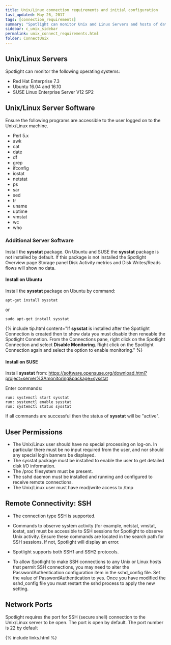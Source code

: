 ```yaml
---
title: Unix/Linux connection requirements and initial configuration
last_updated: May 26, 2017
tags: [connection_requirements]
summary: "Spotlight can monitor Unix and Linux Servers and hosts of database connections fulfilling the following requirements."
sidebar: c_unix_sidebar
permalink: unix_connect_requirements.html
folder: ConnectUnix
---
```



## Unix/Linux Servers
Spotlight can monitor the following operating systems:

* Red Hat Enterprise 7.3
* Ubuntu 16.04 and 16.10
* SUSE Linux Enterprise Server V12 SP2

## Unix/Linux Server Software
Ensure the following programs are accessible to the user logged on to the Unix/Linux machine.

* Perl 5.x
* awk
* cat
* date
* df
* grep
* ifconfig
* iostat
* netstat
* ps
* sar
* sed
* tr
* uname
* uptime
* vmstat
* wc
* who


### Additional Server Software
Install the **sysstat** package. On Ubuntu and SUSE the **sysstat** package is not installed by default. If this package is not installed the Spotlight Overview page Storage panel Disk Activity metrics and Disk Writes/Reads flows will show no data.

#### Install on Ubuntu

Install the **sysstat** package on Ubuntu by command:

```
apt-get install sysstat
```

or

```
sudo apt-get install sysstat
```

{% include tip.html content="If **sysstat** is installed after the Spotlight Connection is created then to show data you must disable then reneable the Spotlight Connetion. From the Connections pane, right click on the Spotlight Connection and select **Disable Monitoring**. Right click on the Spotlight Connection again and select the option to enable monitoring." %}


#### Install on SUSE

Install **sysstat** from: https://software.opensuse.org/download.html?project=server%3Amonitoring&package=sysstat

Enter commands:

```
run: systemctl start sysstat
run: systemctl enable sysstat
run: systemctl status sysstat
```

If all commands are successful then the status of **sysstat** will be "active".

## User Permissions

* The Unix/Linux user should have no special processing on log-on. In particular there must be no input required from the user, and nor should any special login banners be displayed.
* The sysstat package must be installed to enable the user to get detailed disk I/O information.
* The /proc filesystem must be present.
* The sshd daemon must be installed and running and configured to receive remote connections.
* The Unix/Linux user must have read/write access to /tmp

## Remote Connectivity: SSH

* The connection type SSH is supported.
* Commands to observe system activity (for example, netstat, vmstat, iostat, sar) must be accessible to SSH sessions for Spotlight to observe Unix activity. Ensure these commands are located in the search path for SSH sessions. If not, Spotlight will display an error.

* Spotlight supports both SSH1 and SSH2 protocols.
* To allow Spotlight to make SSH connections to any Unix or Linux hosts that permit SSH connections, you may need to alter the PasswordAuthentication configuration item in the sshd_config file. Set the value of PasswordAuthentication to yes. Once you have modified the sshd_config file you must restart the sshd process to apply the new setting.

## Network Ports
Spotlight requires the port for SSH (secure shell) connection to the Unix/Linux server to be open. The port is open by default. The  port number is 22 by default

 {% include links.html %}
